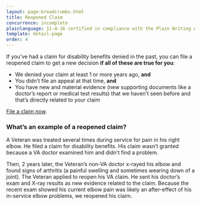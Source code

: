 ```yaml
---
layout: page-breadcrumbs.html
title: Reopened Claim
concurrence: incomplete
plainlanguage: 11-8-16 certified in compliance with the Plain Writing Act
template: detail-page
order: 4
---
```


<div class="va-introtext">

If you’ve had a claim for disability benefits denied in the past, you can file a reopened claim to get a new decision **if all of these are true for you**:

</div>

- We denied your claim at least 1 or more years ago, **and**
- You didn’t file an appeal at that time, **and**
- You have new and material evidence (new supporting documents like a doctor’s report or medical test results) that we haven’t seen before and that’s directly related to your claim

[File a claim now](/disability-benefits/apply/).

### What’s an example of a reopened claim?<br>
A Veteran was treated several times during service for pain in his right elbow. He filed a claim for disability benefits. His claim wasn’t granted because a VA doctor examined him and didn’t find a problem. 

Then, 2 years later, the Veteran’s non-VA doctor x-rayed his elbow and found signs of arthritis (a painful swelling and sometimes wearing down of a joint). The Veteran applied to reopen his VA claim. He sent his doctor’s exam and X-ray results as new evidence related to the claim. Because the recent exam showed his current elbow pain was likely an after-effect of his in-service elbow problems, we reopened his claim.
